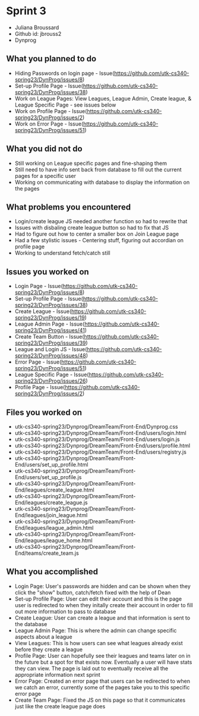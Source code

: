 # Sprint 3
* Juliana Broussard
* Github id: jbrouss2
* Dynprog

## What you planned to do
* Hiding Passwords on login page - Issue(https://github.com/utk-cs340-spring23/DynProg/issues/8)
* Set-up Profile Page - Issue(https://github.com/utk-cs340-spring23/DynProg/issues/38)
* Work on League Pages: View Leagues, League Admin, Create league, & League Specific Page - see issues below
* Work on Profile Page - Issue(https://github.com/utk-cs340-spring23/DynProg/issues/2)
* Work on Error Page - Issue(https://github.com/utk-cs340-spring23/DynProg/issues/51)

## What you did not do
* Still working on League specific pages and fine-shaping them
* Still need to have info sent back from database to fill out the current pages for a specific user
* Working on communicating with database to display the information on the pages

## What problems you encountered
* Login/create league JS needed another function so had to rewrite that
* Issues with disbaling create league button so had to fix that JS
* Had to figure out how to center a smaller box on Join League page
* Had a few stylistic issues - Centering stuff, figuring out accordian on profile page
* Working to understand fetch/catch still

## Issues you worked on
* Login Page - Issue(https://github.com/utk-cs340-spring23/DynProg/issues/8)
* Set-up Profile Page - Issue(https://github.com/utk-cs340-spring23/DynProg/issues/38)
* Create League - Issue(https://github.com/utk-cs340-spring23/DynProg/issues/19)
* League Admin Page - Issue(https://github.com/utk-cs340-spring23/DynProg/issues/41)
* Create Team Button - Issue(https://github.com/utk-cs340-spring23/DynProg/issues/39)
* League and Login JS - Issue(https://github.com/utk-cs340-spring23/DynProg/issues/48)
* Error Page - Issue(https://github.com/utk-cs340-spring23/DynProg/issues/51)
* League Specific Page - Issue(https://github.com/utk-cs340-spring23/DynProg/issues/26)
* Profile Page - Issue(https://github.com/utk-cs340-spring23/DynProg/issues/2)

## Files you worked on
* utk-cs340-spring23/Dynprog/DreamTeam/Front-End/Dynprog.css
* utk-cs340-spring23/Dynprog/DreamTeam/Front-End/users/login.html
* utk-cs340-spring23/Dynprog/DreamTeam/Front-End/users/login.js
* utk-cs340-spring23/Dynprog/DreamTeam/Front-End/users/profile.html
* utk-cs340-spring23/Dynprog/DreamTeam/Front-End/users/registry.js
* utk-cs340-spring23/Dynprog/DreamTeam/Front-End/users/set_up_profile.html
* utk-cs340-spring23/Dynprog/DreamTeam/Front-End/users/set_up_profile.js
* utk-cs340-spring23/Dynprog/DreamTeam/Front-End/leagues/create_league.html
* utk-cs340-spring23/Dynprog/DreamTeam/Front-End/leagues/create_league.js
* utk-cs340-spring23/Dynprog/DreamTeam/Front-End/leagues/join_league.html
* utk-cs340-spring23/Dynprog/DreamTeam/Front-End/leagues/league_admin.html
* utk-cs340-spring23/Dynprog/DreamTeam/Front-End/leagues/league_home.html
* utk-cs340-spring23/Dynprog/DreamTeam/Front-End/teams/create_team.js

## What you accomplished
* Login Page: User's passwords are hidden and can be shown when they click the "show" button, catch/fetch fixed with the help of Dean
* Set-up Profile Page: User can edit their account and this is the page user is redirected to when they initally create their account in order to fill out more information to pass to database
* Create League: User can create a league and that information is sent to the database
* League Admin Page: This is where the admin can change specific aspects about a league
* View Leagues: This is how users can see what leagues already exist before they create a league
* Profile Page: User can hopefully see their leagues and teams later on in the future but a spot for that exists now. Eventually a user will have stats they can view. The page is laid out to eventually receive all the appropriate information next sprint
* Error Page: Created an error page that users can be redirected to when we catch an error, currently some of the pages take you to this specific error page
* Create Team Page: Fixed the JS on this page so that it communicates just like the create league page does
